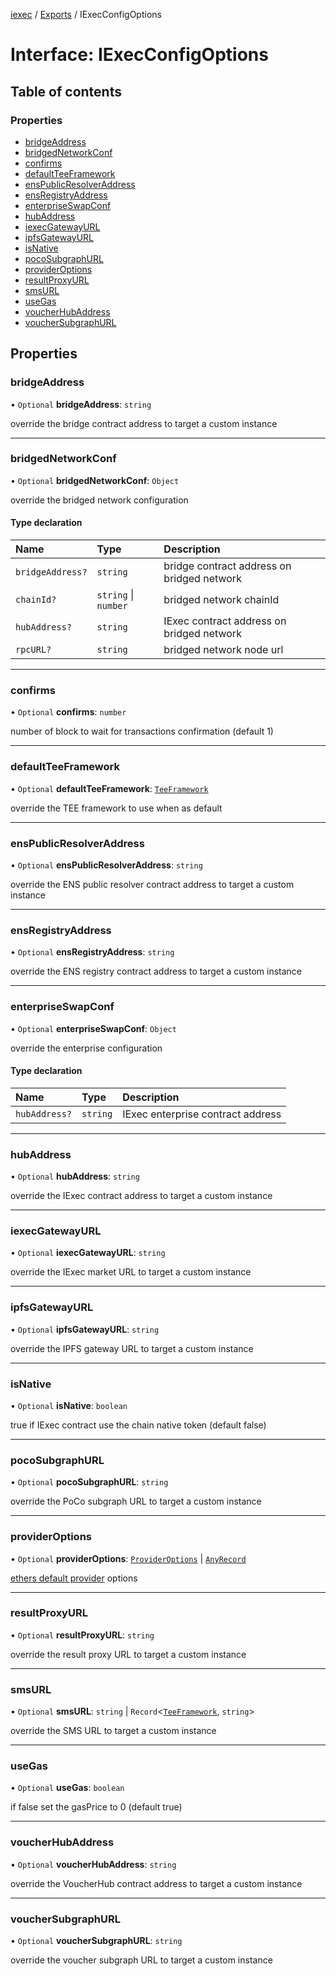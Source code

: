 [iexec](../README.md) / [Exports](../modules.md) / IExecConfigOptions

# Interface: IExecConfigOptions

## Table of contents

### Properties

- [bridgeAddress](IExecConfigOptions.md#bridgeaddress)
- [bridgedNetworkConf](IExecConfigOptions.md#bridgednetworkconf)
- [confirms](IExecConfigOptions.md#confirms)
- [defaultTeeFramework](IExecConfigOptions.md#defaultteeframework)
- [ensPublicResolverAddress](IExecConfigOptions.md#enspublicresolveraddress)
- [ensRegistryAddress](IExecConfigOptions.md#ensregistryaddress)
- [enterpriseSwapConf](IExecConfigOptions.md#enterpriseswapconf)
- [hubAddress](IExecConfigOptions.md#hubaddress)
- [iexecGatewayURL](IExecConfigOptions.md#iexecgatewayurl)
- [ipfsGatewayURL](IExecConfigOptions.md#ipfsgatewayurl)
- [isNative](IExecConfigOptions.md#isnative)
- [pocoSubgraphURL](IExecConfigOptions.md#pocosubgraphurl)
- [providerOptions](IExecConfigOptions.md#provideroptions)
- [resultProxyURL](IExecConfigOptions.md#resultproxyurl)
- [smsURL](IExecConfigOptions.md#smsurl)
- [useGas](IExecConfigOptions.md#usegas)
- [voucherHubAddress](IExecConfigOptions.md#voucherhubaddress)
- [voucherSubgraphURL](IExecConfigOptions.md#vouchersubgraphurl)

## Properties

### bridgeAddress

• `Optional` **bridgeAddress**: `string`

override the bridge contract address to target a custom instance

---

### bridgedNetworkConf

• `Optional` **bridgedNetworkConf**: `Object`

override the bridged network configuration

#### Type declaration

| Name             | Type                 | Description                                |
| :--------------- | :------------------- | :----------------------------------------- |
| `bridgeAddress?` | `string`             | bridge contract address on bridged network |
| `chainId?`       | `string` \| `number` | bridged network chainId                    |
| `hubAddress?`    | `string`             | IExec contract address on bridged network  |
| `rpcURL?`        | `string`             | bridged network node url                   |

---

### confirms

• `Optional` **confirms**: `number`

number of block to wait for transactions confirmation (default 1)

---

### defaultTeeFramework

• `Optional` **defaultTeeFramework**: [`TeeFramework`](../modules.md#teeframework)

override the TEE framework to use when as default

---

### ensPublicResolverAddress

• `Optional` **ensPublicResolverAddress**: `string`

override the ENS public resolver contract address to target a custom instance

---

### ensRegistryAddress

• `Optional` **ensRegistryAddress**: `string`

override the ENS registry contract address to target a custom instance

---

### enterpriseSwapConf

• `Optional` **enterpriseSwapConf**: `Object`

override the enterprise configuration

#### Type declaration

| Name          | Type     | Description                       |
| :------------ | :------- | :-------------------------------- |
| `hubAddress?` | `string` | IExec enterprise contract address |

---

### hubAddress

• `Optional` **hubAddress**: `string`

override the IExec contract address to target a custom instance

---

### iexecGatewayURL

• `Optional` **iexecGatewayURL**: `string`

override the IExec market URL to target a custom instance

---

### ipfsGatewayURL

• `Optional` **ipfsGatewayURL**: `string`

override the IPFS gateway URL to target a custom instance

---

### isNative

• `Optional` **isNative**: `boolean`

true if IExec contract use the chain native token (default false)

---

### pocoSubgraphURL

• `Optional` **pocoSubgraphURL**: `string`

override the PoCo subgraph URL to target a custom instance

---

### providerOptions

• `Optional` **providerOptions**: [`ProviderOptions`](ProviderOptions.md) \| [`AnyRecord`](../modules.md#anyrecord)

[ethers default provider](https://docs.ethers.io/v5/api/providers/#providers-getDefaultProvider) options

---

### resultProxyURL

• `Optional` **resultProxyURL**: `string`

override the result proxy URL to target a custom instance

---

### smsURL

• `Optional` **smsURL**: `string` \| `Record`<[`TeeFramework`](../modules.md#teeframework), `string`\>

override the SMS URL to target a custom instance

---

### useGas

• `Optional` **useGas**: `boolean`

if false set the gasPrice to 0 (default true)

---

### voucherHubAddress

• `Optional` **voucherHubAddress**: `string`

override the VoucherHub contract address to target a custom instance

---

### voucherSubgraphURL

• `Optional` **voucherSubgraphURL**: `string`

override the voucher subgraph URL to target a custom instance

